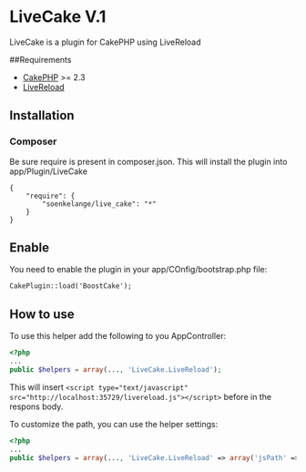 # LiveCake V.1
LiveCake is a plugin for CakePHP using LiveReload

##Requirements
* [CakePHP](http://cakephp.org) >= 2.3
* [LiveReload](http://livereload.com)

## Installation
### Composer
Be sure require is present in composer.json. This will install the plugin into app/Plugin/LiveCake

	{
		"require": {
			"soenkelange/live_cake": "*"
		}
	}

## Enable
You need to enable the plugin in your app/COnfig/bootstrap.php file:

`CakePlugin::load('BoostCake');`

## How to use
To use this helper add the following to you AppController:

```php
<?php
...
public $helpers = array(..., 'LiveCake.LiveReload');
```

This will insert `<script type="text/javascript" src="http://localhost:35729/livereload.js"></script>` before </head> in the respons body.

To customize the path, you can use the helper settings:

```php
<?php
...
public $helpers = array(..., 'LiveCake.LiveReload' => array('jsPath' => 'YOUR_CUSTOM_PATH'));
```